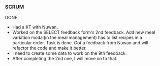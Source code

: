 ### SCRUM
DONE
- Had a KT with Nuwan. 
- Worked on the SELECT feedback form's 2nd feedback. 
	Add new meal variation modal(in the meal management) has to list recipes in a particular order.
	Task is done. Got a feedback from Nuwan and will refactor the code and make it better.
- I need to create some data to work on the 9th feedback. 
- After completing the 2nd one, I will move on to that.